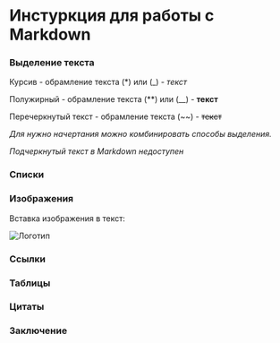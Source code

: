 # Инстуркция для работы с Markdown

### Выделение текста

Курсив - обрамление текста (*) или (_) - *текст*

Полужирный - обрамление текста (**) или (__) - **текст**

Перечеркнутый текст - обрамление текста (~~) - ~~текст~~

_Для нужно начертания можно комбинировать способы выделения._

*Подчеркнутый текст в Markdown недоступен*

### Списки

### Изображения

Вставка изображения в текст:

![Логотип](Logo_markdown.png)

### Ссылки

### Таблицы

### Цитаты

### Заключение

